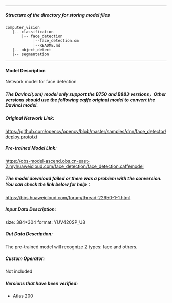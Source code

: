 *******************************************************************************
##### Structure of the directory for storing model files
```
computer_vision
   |-- classification
       |-- face_detection
            |--face_detection.om
            |--README.md
   |-- object_detect
   |-- segmentation
```

*******************************************************************************

#### Model Description
Network model for face detection

##### The Davinci(.om) model only support the B750 and B883 versions，Other versions should use the following caffe original model to convert the Davinci model.

##### Original Network Link:
https://github.com/opencv/opencv/blob/master/samples/dnn/face_detector/deploy.prototxt

##### Pre-trained Model Link:
https://obs-model-ascend.obs.cn-east-2.myhuaweicloud.com/face_detection/face_detection.caffemodel

##### The model download failed or there was a problem with the conversion. You can check the link below for help：
https://bbs.huaweicloud.com/forum/thread-22650-1-1.html

##### Input Data Description:
size: 384*304
format: YUV420SP_U8

##### Out Data Description:
The pre-trained model will recognize 2 types: face and others.

##### Custom Operator:
Not included

##### Versions that have been verified:
- Atlas 200
